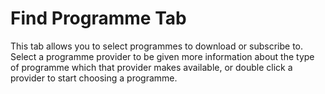 # Find Programme Tab

This tab allows you to select programmes to download or subscribe to.
Select a programme provider to be given more information about the type of
programme which that provider makes available, or double click a provider to
start choosing a programme.
